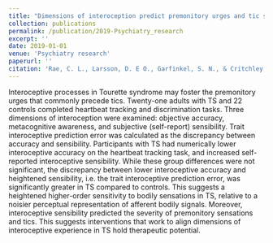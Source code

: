 ```yaml
---
title: "Dimensions of interoception predict premonitory urges and tic severity in Tourette Syndrome"
collection: publications
permalink: /publication/2019-Psychiatry_research
excerpt: ''
date: 2019-01-01
venue: 'Psychiatry research'
paperurl: ''
citation: 'Rae, C. L., Larsson, D. E O., Garfinkel, S. N., & Critchley, H. D. (2019). &quot;Dimensions of interoception predict premonitory urges and tic severity in Tourette Syndrome.&quot; <i>Psychiatry research</i>. 271.'
---
```


Interoceptive processes in Tourette syndrome may foster the premonitory urges that commonly precede tics. Twenty-one adults with TS and 22 controls completed heartbeat tracking and discrimination tasks. Three dimensions of interoception were examined: objective accuracy, metacognitive awareness, and subjective (self-report) sensibility. Trait interoceptive prediction error was calculated as the discrepancy between accuracy and sensibility. Participants with TS had numerically lower interoceptive accuracy on the heartbeat tracking task, and increased self-reported interoceptive sensibility. While these group differences were not significant, the discrepancy between lower interoceptive accuracy and heightened sensibility, i.e. the trait interoceptive prediction error, was significantly greater in TS compared to controls. This suggests a heightened higher-order sensitivity to bodily sensations in TS, relative to a noisier perceptual representation of afferent bodily signals. Moreover, interoceptive sensibility predicted the severity of premonitory sensations and tics. This suggests interventions that work to align dimensions of interoceptive experience in TS hold therapeutic potential.